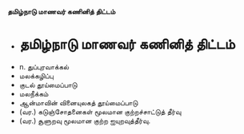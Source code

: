 **தமிழ்நாடு மாணவர் கணினித் திட்டம்**
- # தமிழ்நாடு மாணவர் கணினித் திட்டம்
- n. துப்புரவாக்கல்
- மலக்கழிப்பு
- குடல் தூய்மைப்பாடு
- மலநீக்கம்
- ஆன்மாவின் வினையுலகத் தூய்மைப்பாடு
- (வர.) கடுஞ்சோதனைகள் மூலமான குற்றச்சாட்டுத் தீர்வு
- (வர.) சூளுறவு மூலமான குற்ற ஐயுறவுத்தீர்வு.

